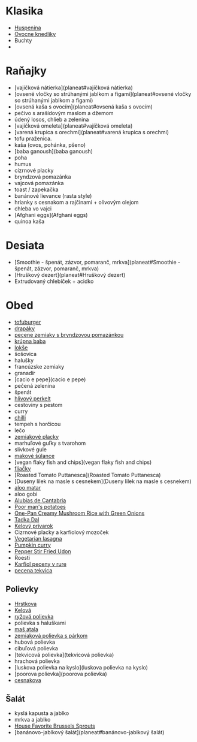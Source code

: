 # Klasika
* [Huspenina](https://www.zenyvmeste.sk/recept--prava-domaca-huspenina)
* [Ovocne knedliky](https://www.vareni.cz/recepty/ovocne-knedliky-z-krupicove-kase/)
* Buchty
* 

# Raňajky

* [vajičková nátierka](planeat#vajíčková nátierka)
* [ovsené vločky so strúhanými jablkom a figami](planeat#ovsené vločky so strúhanými jablkom a figami)
* [ovsená kaša s ovocím](planeat#ovsená kaša s ovocím)
* pečivo s arašídovým maslom a džemom
* údený losos, chlieb a zelenina
* [vajíčková omeleta](planeat#vajíčková omeleta)
* [varená krupica s orechmi](planeat#varená krupica s orechmi)
* tofu praženica. 
* kaša (ovos, pohánka, pšeno)
* [baba ganoush](baba ganoush)
* poha
* humus
* cízrnové placky
* bryndzová pomazánka
* vajcová pomazánka
* toast / zapekačka
* banánové lievance (rasta style)
* hrianky s cesnakom a rajčinami + olivovým olejom
* chleba vo vajci
* [Afghani eggs](Afghani eggs)
* quinoa kaša

# Desiata
* [Smoothie - špenát, zázvor, pomaranč, mrkva](planeat#Smoothie - špenát, zázvor, pomaranč, mrkva)
* [Hruškový dezert](planeat#Hruškový dezert)
* Extrudovaný chlebíček + acidko

# Obed
* [tofuburger](https://www.youtube.com/watch?v=Yk1QHbuLfkk)
* [drapáky](https://nanicmama.sme.sk/slane/drapaky)
* [pecene zemiaky s bryndzovou pomazánkou](https://nanicmama.sme.sk/hlavne-jedla/pecene-zemiaky-s-bryndzovou-pomazankou)
* [krúpna baba](https://nanicmama.sme.sk/hlavne-jedla/krupna-baba)
* [lokše](https://nanicmama.sme.sk/ine-recepty/lokse)
* šošovica
* halušky
* francúzske zemiaky
* granadír
* [cacio e pepe](cacio e pepe)
* pečená zelenina
* špenát
* [hlivový perkelt](https://dobruchut.aktuality.sk/recept/5873/fotorecept-hlivovy-perkelt-paprikas/)
* cestoviny s pestom
* curry
* [chilli](https://www.thebuddhistchef.com/recipe/chili-sin-carne/)
* tempeh s horčicou
* lečo
* [zemiakové placky](https://dobruchut.aktuality.sk/recept/10464/fotorecept-tradicne-zemiakove-placky/)
* marhuľové guľky s tvarohom
* slivkové gule
* [makové šúlance](https://recepty.aktuality.sk/recept/6988/makove-sulance/)
* [vegan flaky fish and chips](vegan flaky fish and chips)
* [fliačky](fliacky)
* [Roasted Tomato Puttanesca](Roasted Tomato Puttanesca)
* [Duseny lilek na masle s cesnekem](Duseny lilek na masle s cesnekem)
* [aloo matar](https://www.allrecipes.com/recipe/52232/aloo-matar/)
* aloo gobi
* [Alubias de Cantabria](https://www.spainonafork.com/delicious-bean-stew-from-northern-spain-alubias-de-cantabria-recipe/)
* [Poor man's potatoes](https://www.spainonafork.com/spanish-poor-mans-potatoes-one-of-spains-most-iconic-dishes/)
* [One-Pan Creamy Mushroom Rice with Green Onions](https://www.spainonafork.com/one-pan-creamy-mushroom-rice-with-green-onions/)
* [Tadka Dal](https://www.vegrecipesofindia.com/restaurant-style-dal-tadka/)
* [Kelový prívarok](https://dobruchut.aktuality.sk/recept/11617/fotorecept-kelovy-privarok/)
* Cizrnové placky a karfiolový mozoček
* [Vegetarian lasagna](https://pinchofyum.com/basic-awesome-vegetarian-lasagna) 
* [Pumpkin curry](https://www.savorylotus.com/pumpkin-curry/)
* [Pepper Stir Fried Udon](https://www.youtube.com/watch?v=9CdauxBjLFU)
* Roesti
* [Karfiol peceny v rure](https://nanicmama.sme.sk/zdrave-recepty/karfiol-peceny-v-rure)
* [pecena tekvica](https://www.youtube.com/watch?v=jo8mcYpAs2A)

## Polievky
* [Hrstkova](Hrstkova)
* [Kelová](https://varecha.pravda.sk/recepty/kelova-polievka-/45151-recept.html)
* [ryžová polievka](https://www.gutekueche.at/reissuppe-rezept-2636)
* polievka s haluškami
* [maš atala](http://www.chefkoch.de/rezepte/2014871326371490/Mash-Atala.html)
* [zemiaková polievka s párkom](https://dobruchut.azet.sk/recept/18326/zemiakova-polievka-s-parkom)
* hubová polievka
* cibuľová polievka
* [tekvicová polievka](tekvicová polievka)
* hrachová polievka
* [luskova polievka na kyslo](luskova polievka na kyslo)
* [poorova polievka](poorova polievka)
* [cesnakova](https://varecha.pravda.sk/recepty/lahka-cesnakova-polievka/37956-recept.html)

## Šalát
* kyslá kapusta a jablko
* mrkva a jablko
* [House Favorite Brussels Sprouts](https://www.youtube.com/watch?v=Eh-9mVCo6lY)
* [banánovo-jablkový šalát](planeat#banánovo-jablkový šalát)
